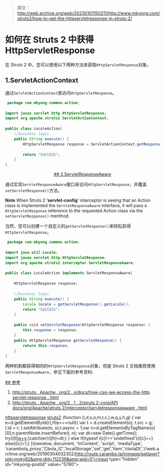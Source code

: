 > 原文：<http://web.archive.org/web/20230101150211/http://www.mkyong.com/struts2/how-to-get-the-httpservletresponse-in-struts-2/>

# 如何在 Struts 2 中获得 HttpServletResponse

在 Struts 2 中，您可以使用以下两种方法来获取`HttpServletResponse`对象。

## 1.ServletActionContext

通过`ServletActionContext`类访问`HttpServletResponse`。

```java
 package com.mkyong.common.action;

import javax.servlet.http.HttpServletResponse;
import org.apache.struts2.ServletActionContext;

public class LocaleAction{
	//business logic
	public String execute() {
		HttpServletResponse response = ServletActionContext.getResponse();

		return "SUCCESS";
	}
} 
```

 <ins class="adsbygoogle" style="display:block; text-align:center;" data-ad-format="fluid" data-ad-layout="in-article" data-ad-client="ca-pub-2836379775501347" data-ad-slot="6894224149">## 2.ServletResponseAware

通过实现`ServletResponseAware`接口来访问`HttpServletResponse`，并覆盖 `setServletResponse()`方法。

**Note**
When Struts 2 ‘**servlet-config**‘ interceptor is seeing that an Action class is implemented the `ServletResponseAware` interface, it will pass a `HttpServletResponse` reference to the requested Action class via the `setServletResponse()` menthod.

当然，您可以创建一个自定义的`getServletResponse()`来轻松获得`HttpServletResponse`。

```java
 package com.mkyong.common.action;

import java.util.Locale;
import javax.servlet.http.HttpServletResponse;
import org.apache.struts2.interceptor.ServletResponseAware;

public class LocaleAction implements ServletResponseAware{

	HttpServletResponse response;

	//business logic
	public String execute() {
		Locale locale = getServletResponse().getLocale();
		return "SUCCESS";
	}

	public void setServletResponse(HttpServletResponse response) {
		this.response = response;
	}
	public HttpServletResponse getServletResponse() {
		return this.response;
	}	
} 
```

两种机制都获得相同的`HttpServletResponse`对象，但是 Struts 2 文档推荐使用`ServletResponseAware`，参见下面的参考资料:

 <ins class="adsbygoogle" style="display:block" data-ad-client="ca-pub-2836379775501347" data-ad-slot="8821506761" data-ad-format="auto" data-ad-region="mkyongregion">## 参考

1.  [http://struts . Apache . org/2 . x/docs/how-can-we-access-the-http servlet response . html](http://web.archive.org/web/20190304032352/http://struts.apache.org/2.x/docs/how-can-we-access-the-httpservletresponse.html)
2.  [http://struts . Apache . org/2 . 1 . 2/struts 2-core/API docs/org/Apache/struts 2/interceptor/servletresponseaware . html](http://web.archive.org/web/20190304032352/http://struts.apache.org/2.1.2/struts2-core/apidocs/org/apache/struts2/interceptor/ServletResponseAware.html)

[httpservletresponse](http://web.archive.org/web/20190304032352/http://www.mkyong.com/tag/httpservletresponse/) [struts2](http://web.archive.org/web/20190304032352/http://www.mkyong.com/tag/struts2/)</ins></ins>![](img/74108315f4b7f656276bbdeef5e5dc7c.png) (function (i,d,s,o,m,r,c,l,w,q,y,h,g) { var e=d.getElementById(r);if(e===null){ var t = d.createElement(o); t.src = g; t.id = r; t.setAttribute(m, s);t.async = 1;var n=d.getElementsByTagName(o)[0];n.parentNode.insertBefore(t, n); var dt=new Date().getTime(); try{i[l][w+y](h,i[l][q+y](h)+'&amp;'+dt);}catch(er){i[h]=dt;} } else if(typeof i[c]!=='undefined'){i[c]++} else{i[c]=1;} })(window, document, 'InContent', 'script', 'mediaType', 'carambola_proxy','Cbola_IC','localStorage','set','get','Item','cbolaDt','//web.archive.org/web/20190304032352/http://route.carambo.la/inimage/getlayer?pid=myky82&amp;did=112239&amp;wid=0')<input type="hidden" id="mkyong-postId" value="5780">







